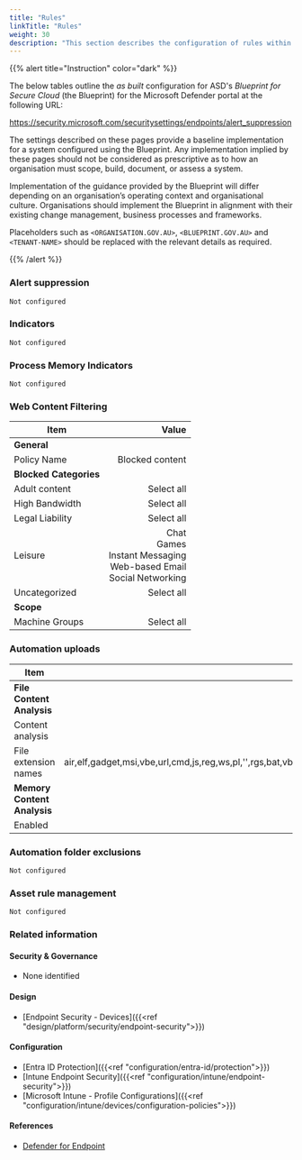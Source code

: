 ```yaml
---
title: "Rules"
linkTitle: "Rules"
weight: 30
description: "This section describes the configuration of rules within Microsoft Defender associated with systems built according to the guidance provided by ASD's Blueprint for Secure Cloud."
---
```


{{% alert title="Instruction" color="dark" %}}

The below tables outline the *as built* configuration for ASD's *Blueprint for Secure Cloud* (the Blueprint) for the Microsoft Defender portal at the following URL:

<https://security.microsoft.com/securitysettings/endpoints/alert_suppression>

The settings described on these pages provide a baseline implementation for a system configured using the Blueprint. Any implementation implied by these pages should not be considered as prescriptive as to how an organisation must scope, build, document, or assess a system.

Implementation of the guidance provided by the Blueprint will differ depending on an organisation’s operating context and organisational culture. Organisations should implement the Blueprint in alignment with their existing change management, business processes and frameworks.

Placeholders such as `<ORGANISATION.GOV.AU>`, `<BLUEPRINT.GOV.AU>` and `<TENANT-NAME>` should be replaced with the relevant details as required.

{{% /alert %}}

### Alert suppression

`Not configured`

### Indicators

`Not configured`

### Process Memory Indicators

`Not configured`

### Web Content Filtering

| Item                   |                                                                      Value |
| ---------------------- | -------------------------------------------------------------------------: |
| **General**            |                                                                            |
| Policy Name            |                                                                Blocked content |
| **Blocked Categories** |                                                                            |
| Adult content          |                                                                 Select all |
| High Bandwidth         |                                                                 Select all |
| Legal Liability        |                                                                 Select all |
| Leisure                | Chat<br>Games<br>Instant Messaging<br>Web-based Email<br>Social Networking |
| Uncategorized          |                                                                 Select all |
| **Scope**              |                                                                            |
| Machine Groups         |                                                                 Select all |

### Automation uploads

| Item                        |                                                                                                                       Value |
| --------------------------- | --------------------------------------------------------------------------------------------------------------------------: |
| **File Content Analysis**   |                                                                                                                             |
| Content analysis            |                                                                                                                          On |
| File extension names        | air,elf,gadget,msi,vbe,url,cmd,js,reg,ws,pl,'',rgs,bat,vbs,inf,cpl,vb,ps1,job,ko.gz,exe,wsf,dll,py,rb,sh,scr,ko,com,tcl,sys |
| **Memory Content Analysis** |                                                                                                                             |
| Enabled                     |                                                                                                                          On |

### Automation folder exclusions

`Not configured`

### Asset rule management

`Not configured`

### Related information

#### Security & Governance

* None identified
  
#### Design

* [Endpoint Security - Devices]({{<ref "design/platform/security/endpoint-security">}})

#### Configuration

* [Entra ID Protection]({{<ref "configuration/entra-id/protection">}})
* [Intune Endpoint Security]({{<ref "configuration/intune/endpoint-security">}})
* [Microsoft Intune - Profile Configurations]({{<ref "configuration/intune/devices/configuration-policies">}})

#### References

* [Defender for Endpoint](https://learn.microsoft.com/microsoft-365/security/defender-endpoint)
